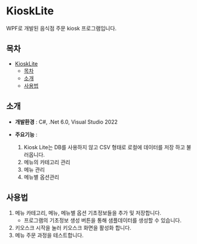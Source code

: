 # KioskLite
<!--![배지 또는 로고 이미지 (선택사항)](링크)-->
<!--프로젝트에 대한 간단한 설명을 여기에 작성합니다.-->
WPF로 개발된 음식점 주문 kiosk 프로그램입니다.

## 목차
- [KioskLite](#kiosklite)
  - [목차](#목차)
  - [소개](#소개)
  - [사용법](#사용법)
<!--- [기여](#기여)
- [라이선스](#라이선스)
- [문의](#문의)
-->
## 소개
<!--프로젝트에 대한 자세한 설명을 여기에 작성합니다.  -->
- **개발환경** : C#, .Net 6.0, Visual Studio 2022

 
- **주요기능** : 
  1. Kiosk Lite는 DB를 사용하지 않고 CSV 형태로 로컬에 데이터를 저장 하고 불러옵니다.
  2. 메뉴의 카테고리 관리
  3. 메뉴 관리
  4. 메뉴별 옵션관리
   
## 사용법

1. 메뉴 카테고리, 메뉴, 메뉴별 옵션 기초정보들을 추가 및 저장합니다.
   * 프로그램의 기초정보 생성 버튼을 통해 샘플데이터를 생성할 수 있습니다.
2. 키오스크 시작을 눌러 키오스크 화면을 활성화 합니다.
3. 메뉴 주문 과정을 테스트합니다.
